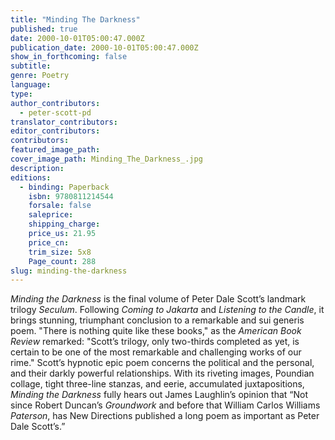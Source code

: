 ```yaml
---
title: "Minding The Darkness"
published: true
date: 2000-10-01T05:00:47.000Z
publication_date: 2000-10-01T05:00:47.000Z
show_in_forthcoming: false
subtitle:
genre: Poetry
language:
type:
author_contributors:
  - peter-scott-pd
translator_contributors:
editor_contributors:
contributors:
featured_image_path:
cover_image_path: Minding_The_Darkness_.jpg
description:
editions:
  - binding: Paperback
    isbn: 9780811214544
    forsale: false
    saleprice:
    shipping_charge:
    price_us: 21.95
    price_cn:
    trim_size: 5x8
    Page_count: 288
slug: minding-the-darkness
---
```


_Minding the Darkness_ is the final volume of Peter Dale Scott’s landmark trilogy _Seculum_. Following _Coming to Jakarta_ and _Listening to the Candle_, it brings stunning, triumphant conclusion to a remarkable and sui generis poem. "There is nothing quite like these books," as the _American Book Review_ remarked: "Scott’s trilogy, only two-thirds completed as yet, is certain to be one of the most remarkable and challenging works of our rime." Scott’s hypnotic epic poem concerns the political and the personal, and their darkly powerful relationships. With its riveting images, Poundian collage, tight three-line stanzas, and eerie, accumulated juxtapositions, _Minding the Darkness_ fully hears out James Laughlin’s opinion that “Not since Robert Duncan’s _Groundwork_ and before that William Carlos Williams _Paterson_, has New Directions published a long poem as important as Peter Dale Scott’s.”

